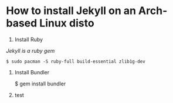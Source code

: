 
# How to install Jekyll on an Arch-based Linux disto

1. Install Ruby

*Jekyll is a ruby gem*

    $ sudo pacman -S ruby-full build-essential zlib1g-dev

1. Install Bundler
    
    $ gem install bundler

1. test
